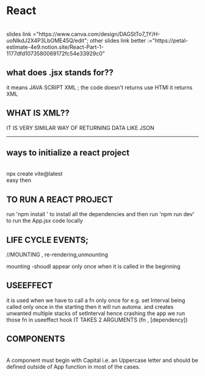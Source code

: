 # React
<br>
slides link ="https://www.canva.com/design/DAGStTo7_1Y/H-uoNlkdJ2X4P3LbOME45Q/edit";
other slides link better :="https://petal-estimate-4e9.notion.site/React-Part-1-1177dfd1073580069172fc54e33929c0"

## what does .jsx stands for??<br>
it means JAVA SCRIPT XML ;
the code doesn't returns use HTMl it returns XML
<BR>

## WHAT IS XML??<BR>
IT IS VERY SIMILAR WAY OF RETURNING DATA LIKE JSON
<hr>

## ways to initialize a react project
<br>
npx create vite@latest
<br>
easy then

## TO RUN A REACT PROJECT

run 
'npm install ' to install all the dependencies
and then run
'npm run dev' to run the App.jsx code locally

## LIFE CYCLE EVENTS;
//MOUNTING , re-rendering,unmounting

mounting -shoudl appear only once when it is called in the beginning

## USEEFFECT

it is used when we have to call a fn only once for e.g. set Interval being called only once in the starting then it will run automa.
and creates unwanted multiple stacks of setInterval hence crashing the app
we run those fn in useeffect hook 
IT TAKES 2 ARGUMENTS (fn , [dependency])

## COMPONENTS
 <br>
 A component must begin with Capital i.e. an Uppercase letter  and should be defined outside of App function in most of the cases.
 